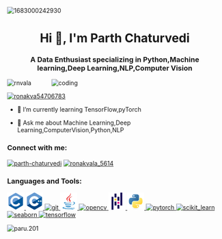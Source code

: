 ![1683000242930](https://user-images.githubusercontent.com/112707550/236666476-312eb2dc-1a8d-4812-afeb-3c428107009f.jpeg)
<h1 align="center">Hi 👋, I'm Parth Chaturvedi</h1>
<h3 align="center">A Data Enthusiast specializing in Python,Machine learning,Deep Learning,NLP,Computer Vision</h3>
<img align="right"alt="coding"width="400"src="https://i.pinimg.com/originals/06/60/ef/0660efe82fa3da42ed56eef013171835.gif">
 
<p align="left"> <img src="https://komarev.com/ghpvc/?username=rnvala&label=Profile%20views&color=0e75b6&style=flat" alt="rnvala" /> </p>
 
<p align="left"> <a href="https://paru2017.blogspot.com/" target="blank"><img src="https://th.bing.com/th/id/R.5ca467b1860dcf4d38124b864eaf0ac1?rik=1mRA3DeAfad8bw&pid=ImgRaw&r=0" alt="ronakva54706783" /></a> </p>
 
- 🌱 I’m currently learning TensorFlow,pyTorch
 
- 💬 Ask me about Machine Learning,Deep Learning,ComputerVision,Python,NLP
 
<h3 align="left">Connect with me:</h3>
<p align="left">
<a href="https://www.linkedin.com/in/parth-chaturvedi-360981192?utm_source=share&utm_campaign=share_via&utm_content=profile&utm_medium=android_app" target="blank"><img align="center" src="https://brandlogos.net/wp-content/uploads/2020/11/linkedin-logo.png" alt="parth-chaturvedi" height="30" width="40" /></a>
<a href="https://instagram.com/paru.201" target="blank"><img align="center" src="https://raw.githubusercontent.com/rahuldkjain/github-profile-readme-generator/master/src/images/icons/Social/instagram.svg" alt="ronakvala_5614" height="30" width="40" /></a>
</p>
 
<h3 align="left">Languages and Tools:</h3>
<p align="left"> <a href="https://www.cprogramming.com/" target="_blank" rel="noreferrer"> <img src="https://raw.githubusercontent.com/devicons/devicon/master/icons/c/c-original.svg" alt="c" width="40" height="40"/> </a> <a href="https://www.w3schools.com/cpp/" target="_blank" rel="noreferrer"> <img src="https://raw.githubusercontent.com/devicons/devicon/master/icons/cplusplus/cplusplus-original.svg" alt="cplusplus" width="40" height="40"/> </a> <a href="https://git-scm.com/" target="_blank" rel="noreferrer"> <img src="https://www.vectorlogo.zone/logos/git-scm/git-scm-icon.svg" alt="git" width="40" height="40"/> </a> <a href="https://www.java.com" target="_blank" rel="noreferrer"> <img src="https://raw.githubusercontent.com/devicons/devicon/master/icons/java/java-original.svg" alt="java" width="40" height="40"/> </a> <a href="https://opencv.org/" target="_blank" rel="noreferrer"> <img src="https://www.vectorlogo.zone/logos/opencv/opencv-icon.svg" alt="opencv" width="40" height="40"/> </a> <a href="https://pandas.pydata.org/" target="_blank" rel="noreferrer"> <img src="https://raw.githubusercontent.com/devicons/devicon/2ae2a900d2f041da66e950e4d48052658d850630/icons/pandas/pandas-original.svg" alt="pandas" width="40" height="40"/> </a> <a href="https://www.python.org" target="_blank" rel="noreferrer"> <img src="https://raw.githubusercontent.com/devicons/devicon/master/icons/python/python-original.svg" alt="python" width="40" height="40"/> </a> <a href="https://pytorch.org/" target="_blank" rel="noreferrer"> <img src="https://www.vectorlogo.zone/logos/pytorch/pytorch-icon.svg" alt="pytorch" width="40" height="40"/> </a> <a href="https://scikit-learn.org/" target="_blank" rel="noreferrer"> <img src="https://upload.wikimedia.org/wikipedia/commons/0/05/Scikit_learn_logo_small.svg" alt="scikit_learn" width="40" height="40"/> </a> <a href="https://seaborn.pydata.org/" target="_blank" rel="noreferrer"> <img src="https://seaborn.pydata.org/_images/logo-mark-lightbg.svg" alt="seaborn" width="40" height="40"/> </a> <a href="https://www.tensorflow.org" target="_blank" rel="noreferrer"> <img src="https://www.vectorlogo.zone/logos/tensorflow/tensorflow-icon.svg" alt="tensorflow" width="40" height="40"/> </a> </p>
<!-- <p><img align="left" src="https://github-readme-stats.vercel.app/api/top-langs?username=rnvala&show_icons=true&locale=en&layout=compact" alt="paru201" /></p> -->
 
 
<p><img align="center" src="https://github-readme-streak-stats.herokuapp.com/?user=rnvala&" alt="paru.201" /></p>
<!-- ## 🏆 GitHub Trophies
<br/>
<br/>
![](https://github-profile-trophy.vercel.app/?username=rnvala&theme=radical&no-frame=false&no-bg=false&margin-w=4) -->
